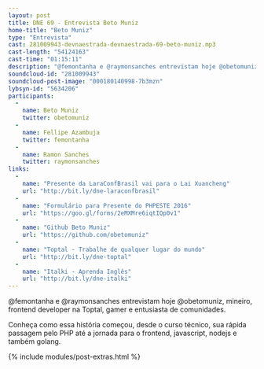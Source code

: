 ```yaml
---
layout: post
title: DNE 69 - Entrevista Beto Muniz
home-title: "Beto Muniz"
type: "Entrevista"
cast: 281009943-devnaestrada-devnaestrada-69-beto-muniz.mp3
cast-length: "54124163"
cast-time: "01:15:11"
description: "@femontanha e @raymonsanches entrevistam hoje @obetomuniz, mineiro, frontend developer na Toptal, gamer e entusiasta de comunidades."
soundcloud-id: "281009943"
soundcloud-post-image: "000180140998-7b3mzn"
lybsyn-id: "5634206"
participants:
  -
    name: Beto Muniz
    twitter: obetomuniz
  -
    name: Fellipe Azambuja
    twitter: femontanha
  -
    name: Ramon Sanches
    twitter: raymonsanches
links:
  -
    name: "Presente da LaraConfBrasil vai para o Lai Xuancheng"
    url: "http://bit.ly/dne-laraconfbrasil"
  -
    name: "Formulário para Presente do PHPESTE 2016"
    url: "https://goo.gl/forms/2eMXMre6iqtIQp0v1"
  -
    name: "Github Beto Muniz"
    url: "https://github.com/obetomuniz"
  -
    name: "Toptal - Trabalhe de qualquer lugar do mundo"
    url: "http://bit.ly/dne-toptal"
  -
    name: "Italki - Aprenda Inglês"
    url: "http://bit.ly/dne-italki"
---
```


@femontanha e @raymonsanches entrevistam hoje @obetomuniz, mineiro, frontend developer na Toptal, gamer e entusiasta de comunidades.

Conheça como essa história começou, desde o curso técnico, sua rápida passagem pelo PHP até a jornada para o frontend, javascript, nodejs e também golang.

{% include modules/post-extras.html %}

